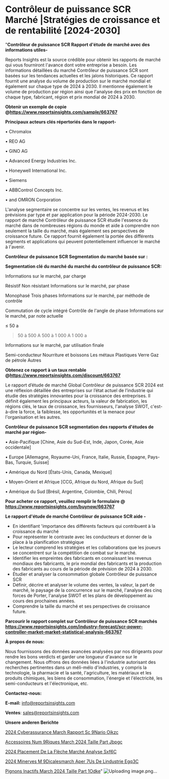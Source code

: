 # Contrôleur de puissance SCR Marché |Stratégies de croissance et de rentabilité [2024-2030]

"<strong>Contrôleur de puissance SCR Rapport d'étude de marché avec des informations utiles-</strong>

Reports Insights est la source crédible pour obtenir les rapports de marché qui vous fourniront l'avance dont votre entreprise a besoin. Les informations détaillées du marché Contrôleur de puissance SCR sont basées sur les tendances actuelles et les jalons historiques. Ce rapport fournit une analyse du volume de production sur le marché mondial et également sur chaque type de 2024 à 2030. Il mentionne également le volume de production par région ainsi que l'analyse des prix en fonction de chaque type, fabricant, région et prix mondial de 2024 à 2030.

<strong><b>Obtenir un exemple de copie @</b></strong><a href=https://www.reportsinsights.com/sample/663767><strong><b>https://www.reportsinsights.com/sample/663767</b></strong></a>

<b>Principaux acteurs clés répertoriés dans le rapport-</b>

<b> </b>• Chromalox

• REO AG

• GINO AG

• Advanced Energy Industries Inc.

• Honeywell International Inc.

• Siemens

• ABBControl Concepts Inc.

• and OMRON Corporation

L'analyse segmentaire se concentre sur les ventes, les revenus et les prévisions par type et par application pour la période 2024-2030. Le rapport de marché Contrôleur de puissance SCR étudie l'essence du marché dans de nombreuses régions du monde et aide à comprendre non seulement la taille du marché, mais également ses perspectives de croissance future. Ce rapport fournit également la portée des différents segments et applications qui peuvent potentiellement influencer le marché à l'avenir.

<strong>Contrôleur de puissance SCR Segmentation du marché basée sur :</strong>

<strong> Segmentation clé du marché du marché du contrôleur de puissance SCR: </strong>

Informations sur le marché, par charge

Résistif
Non résistant
Informations sur le marché, par phase

Monophasé
Trois phases
Informations sur le marché, par méthode de contrôle

Commutation de cycle intégré
Contrôle de l'angle de phase
Informations sur le marché, par note actuelle

≤ 50 a
> 50 à 500 A
> 500 à 1 000 A
> 1 000 a

Informations sur le marché, par utilisation finale

Semi-conducteur
Nourriture et boissons
Les métaux
Plastiques
Verre
Gaz de pétrole
Autres

<strong><b>Obtenez ce rapport à un taux rentable @</b></strong><a href=https://www.reportsinsights.com/discount/663767><strong><b>https://www.reportsinsights.com/discount/663767</b></strong></a>

Le rapport d’étude de marché Global Contrôleur de puissance SCR 2024 est une réflexion détaillée des entreprises sur l’état actuel de l’industrie qui étudie des stratégies innovantes pour la croissance des entreprises. Il définit également les principaux acteurs, la valeur de fabrication, les régions clés, le taux de croissance, les fournisseurs, l'analyse SWOT, c'est-à-dire la force, la faiblesse, les opportunités et la menace pour l'organisation et les autres.

<strong>Contrôleur de puissance SCR segmentation des rapports d'études de marché par région-</strong>

• Asie-Pacifique [Chine, Asie du Sud-Est, Inde, Japon, Corée, Asie occidentale]

• Europe [Allemagne, Royaume-Uni, France, Italie, Russie, Espagne, Pays-Bas, Turquie, Suisse]

• Amérique du Nord [États-Unis, Canada, Mexique]

• Moyen-Orient et Afrique [CCG, Afrique du Nord, Afrique du Sud]

• Amérique du Sud [Brésil, Argentine, Colombie, Chili, Pérou]

<strong>Pour acheter ce rapport, veuillez remplir le formulaire @   <a href=https://www.reportsinsights.com/buynow/663767>https://www.reportsinsights.com/buynow/663767</a></strong>

<strong>Le rapport d'étude de marché Contrôleur de puissance SCR aide -</strong>
<ul>
  <li>En identifiant 'importance des différents facteurs qui contribuent à la croissance du marché</li>
  <li>Pour représenter le contraste avec les conducteurs et donner de la place à la planification stratégique</li>
  <li>Le lecteur comprend les stratégies et les collaborations que les joueurs se concentrent sur la compétition de combat sur le marché.</li>
  <li>Identifier les empreintes des fabricants en connaissant les revenus mondiaux des fabricants, le prix mondial des fabricants et la production des fabricants au cours de la période de prévision de 2024 à 2030.</li>
  <li>Étudier et analyser la consommation globale Contrôleur de puissance SCR</li>
  <li>Définir, décrire et analyser le volume des ventes, la valeur, la part de marché, le paysage de la concurrence sur le marché, l'analyse des cinq forces de Porter, l'analyse SWOT et les plans de développement au cours des prochaines années.</li>
  <li>Comprendre la taille du marché et ses perspectives de croissance future.</li>
</ul>

<strong>Parcourir le rapport complet sur Contrôleur de puissance SCR marchés <a href=https://www.reportsinsights.com/industry-forecast/scr-power-controller-market-market-statistical-analysis-663767>https://www.reportsinsights.com/industry-forecast/scr-power-controller-market-market-statistical-analysis-663767</a></strong>

<strong>À propos de nous:</strong>

Nous fournissons des données avancées analysées par nos dirigeants pour rendre les bons verdicts et garder une longueur d'avance sur le changement. Nous offrons des données liées à l'industrie autorisant des recherches pertinentes dans un méli-mélo d'industries, y compris la technologie, la pharmacie et la santé, l'agriculture, les matériaux et les produits chimiques, les biens de consommation, l'énergie et l'électricité, les semi-conducteurs et l'électronique, etc.

<strong>Contactez-nous:</strong>

<strong>E-mail:</strong> <a href=mailto:info@reportsinsights.com>info@reportsinsights.com</a>

<strong>Ventes</strong>: <a href=mailto:sales@reportsinsights.com>sales@reportsinsights.com</a>

<strong>Unsere anderen Berichte</strong>

<a href=https://www.linkedin.com/pulse/2024-cyberassurance-march%C3%A9-rapport-sc%C3%A9nario-oikzc/>2024 Cyberassurance March Rapport Sc 9Nario Oikzc</a>

<a href=https://www.linkedin.com/pulse/accessoires-num%C3%A9riques-march%C3%A9-2024-taille-part-jbpgc/>Accessoires Num 9Riques March 2024 Taille Part Jbpgc</a>

<a href=https://www.linkedin.com/pulse/2024-placement-de-la-flèche-marché-analyse-sxf6c/>2024 Placement De La Flèche Marché Analyse Sxf6C</a>

<a href=https://www.linkedin.com/pulse/2024-minerves-m%C3%A9dicalesmarch%C3%A9-aper%C3%A7us-de-lindustrie-egq3c/>2024 Minerves M 9Dicalesmarch Aper 7Us De Lindustrie Egq3C</a>

<a href=https://www.linkedin.com/pulse/pignons-inactifs-march%C3%A9-2024-taille-part-1odke/>Pignons Inactifs March 2024 Taille Part 1Odke</a>"
![Uploading image.png…]()

